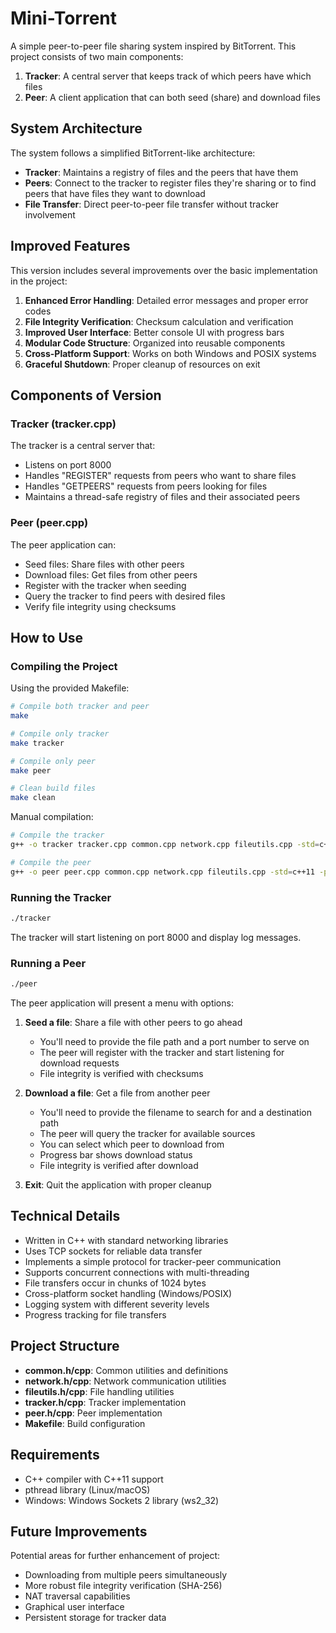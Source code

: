 # Mini-Torrent

A simple peer-to-peer file sharing system inspired by BitTorrent. This project consists of two main components:

1. **Tracker**: A central server that keeps track of which peers have which files
2. **Peer**: A client application that can both seed (share) and download files

## System Architecture 

The system follows a simplified BitTorrent-like architecture:

- **Tracker**: Maintains a registry of files and the peers that have them
- **Peers**: Connect to the tracker to register files they're sharing or to find peers that have files they want to download
- **File Transfer**: Direct peer-to-peer file transfer without tracker involvement

## Improved Features

This version includes several improvements over the basic implementation in the project:

1. **Enhanced Error Handling**: Detailed error messages and proper error codes
2. **File Integrity Verification**: Checksum calculation and verification
3. **Improved User Interface**: Better console UI with progress bars
4. **Modular Code Structure**: Organized into reusable components
5. **Cross-Platform Support**: Works on both Windows and POSIX systems
6. **Graceful Shutdown**: Proper cleanup of resources on exit

## Components of Version

### Tracker (tracker.cpp)

The tracker is a central server that:
- Listens on port 8000
- Handles "REGISTER" requests from peers who want to share files
- Handles "GETPEERS" requests from peers looking for files
- Maintains a thread-safe registry of files and their associated peers

### Peer (peer.cpp)

The peer application can:
- Seed files: Share files with other peers
- Download files: Get files from other peers
- Register with the tracker when seeding
- Query the tracker to find peers with desired files
- Verify file integrity using checksums

## How to Use

### Compiling the Project

Using the provided Makefile:

```bash
# Compile both tracker and peer
make

# Compile only tracker
make tracker

# Compile only peer
make peer

# Clean build files
make clean
```

Manual compilation:

```bash
# Compile the tracker
g++ -o tracker tracker.cpp common.cpp network.cpp fileutils.cpp -std=c++11 -pthread

# Compile the peer
g++ -o peer peer.cpp common.cpp network.cpp fileutils.cpp -std=c++11 -pthread
```

### Running the Tracker

```bash
./tracker
```

The tracker will start listening on port 8000 and display log messages.

### Running a Peer

```bash
./peer
```

The peer application will present a menu with options:

1. **Seed a file**: Share a file with other peers to go ahead
   - You'll need to provide the file path and a port number to serve on
   - The peer will register with the tracker and start listening for download requests
   - File integrity is verified with checksums

2. **Download a file**: Get a file from another peer
   - You'll need to provide the filename to search for and a destination path
   - The peer will query the tracker for available sources
   - You can select which peer to download from
   - Progress bar shows download status
   - File integrity is verified after download

3. **Exit**: Quit the application with proper cleanup

## Technical Details

- Written in C++ with standard networking libraries
- Uses TCP sockets for reliable data transfer
- Implements a simple protocol for tracker-peer communication
- Supports concurrent connections with multi-threading
- File transfers occur in chunks of 1024 bytes
- Cross-platform socket handling (Windows/POSIX)
- Logging system with different severity levels
- Progress tracking for file transfers

## Project Structure

- **common.h/cpp**: Common utilities and definitions
- **network.h/cpp**: Network communication utilities
- **fileutils.h/cpp**: File handling utilities
- **tracker.h/cpp**: Tracker implementation
- **peer.h/cpp**: Peer implementation
- **Makefile**: Build configuration

## Requirements

- C++ compiler with C++11 support
- pthread library (Linux/macOS)
- Windows: Windows Sockets 2 library (ws2_32)

## Future Improvements

Potential areas for further enhancement of project:

- Downloading from multiple peers simultaneously
- More robust file integrity verification (SHA-256)
- NAT traversal capabilities
- Graphical user interface
- Persistent storage for tracker data
